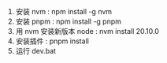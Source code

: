 1. 安装 nvm : npm install -g nvm
2. 安装 pnpm : npm install -g pnpm
3. 用 nvm 安装新版本 node : nvm install 20.10.0
4. 安装插件 : pnpm install
4. 运行 dev.bat 
